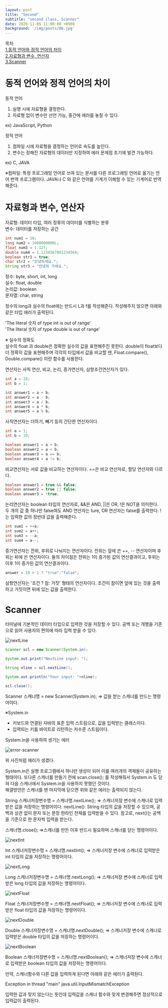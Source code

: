 ```yaml
---
layout: post
title: "Second"
subtitle: "second class, Scanner"
date: 2020-11-05 11:00:00 +0900
background: '/img/posts/06.jpg'
---
```


목차  
[1.동적 언어와 정적 언어의 차이](동적-언어와-정적-언어의-차이)  
[2.자료형과 변수, 연산자](#자료형과-변수,-연산자)  
[3.Scanner](#Scanner)  

# 동적 언어와 정적 언어의 차이
동적 언어
1. 실행 시에 자료형을 결정한다.
2. 자료형 없이 변수만 선언 가능, 중간에 에러를 놓칠 수 있다.

ex) JavaScript, Python

정적 언어
1. 컴파일 시에 자료형을 결정하는 언어로 속도를 높인다.
2. 변수는 정해진 자료형의 데이터만 지정하여 에러 문제점 초기에 발견 가능하다.

ex) C, JAVA

※컴파일: 특정 프로그래밍 언어로 쓰여 있는 문서를 다른 프로그래밍 언어로 옮기는 언어 번역 프로그램이다. JAVA나 C 와 같은 언어를 기계가 이해할 수 있는 기계어로 번역해준다.

# 자료형과 변수, 연산자
자료형: 데이터 타입, 여러 정류의 데이터를 식별하는 분류  
변수: 데이터를 저장하는 공간

``` java
int num1 = 10;
long num2 = 1000000000L;
float num3 = 1.12f;
double num4 = 1.1234567891234568;
boolean str1 = true;
char str2 = "안녕하세요.";
String str3 = "안녕히 가세요.";

```

정수: byte, short, int, long  
실수: float, double  
논리값: boolean  
문자열: char, string  

정수의 long과 실수의 float에는 반드시 L과 f를 작성해준다. 작성해주지 않으면 아래와 같은 타입 에러가 출력된다.

'The literal 숫자 of type int is out of range'  
'The literal 숫자 of type double is out of range'  

※ 실수의 정확도  
실수의 float 과 double은 정확한 실수의 값을 표현해주진 못한다. double이 float보다 더 정확히 값을 표현해주며 각각의 타입에서 값을 비교할 땐, Float.compare(), Double.compare() 이란 함수를 사용한다.

연산자는 사칙 연산, 비교, 논리, 증가연산자, 삼항조건연산자가 있다.

``` java
int a = 10;
int b = 1;

int answer1 = a + b;
int answer2 = a - b;
int answer3 = a / b;
int answer4 = a * b;
int answer5 = a % b;
```

사칙연산자는 더하기, 빼기 등의 간단한 연산자이다.


```java
int a = 1;
int b = 10;

boolean answer1 = a > b;
boolean answer2 = a < b;
boolean answer3 = a == b;
boolean answer4 = a != b;
```

비교연산자는 서로 값을 비교하는 연산자이다. ==은 비교 연산자로, 할당 연산자와 다르다.

```java
boolean answer1 = true && false;
boolean answer2 = true || false;
boolean answer3 = !true;
```

논리연산자는 boolean 타입의 연산자로, &&은 AND, ||은 OR, !은 NOT을 의미한다. 두 개의 값 중 하나만 false여도 AND 연산자는 ture, OR 연산자는 false를 출력한다. !는 입력한 값의 정반대 값을 출력해준다.

```java
int sum1 = ++a;
int sum2 = a++;
int sum3 = --a;
int sum4 = a--;
```

증가연산자는 전위, 후위로 나눠지는 연산자이다. 전위는 앞에 쓴 ++, -- 연산자이며 후위는 뒤에 쓴 연산자이다. 둘의 차이점은 전위는 1이 증가된 값의 연산결과이고, 후위는 이후 1이 증가된 값의 연산결과이다.

```java
answer = 10 > 1 ? "true":"false";
```

삼항연산자는 '조건 ? 참: 거짓' 형태의 연산자이다. 조건이 참이면 앞에 있는 것을 출력하고 거짓이면 뒤에 있는 값을 출력한다.

# Scanner

터미널에 기본적인 데이터 타입으로 입력한 것을 저장할 수 있다. 공백 또는 개행을 기준으로 읽어 사용자의 편의에 따라 입력 받을 수 있다.


![nextLine]({{site.baseurl}}/img/post_second/scanner_nextLine.png)

``` java
Scanner scl = new Scanner(System.in);

System.out.print("NextLine input: ");

String nline = scl.nextLine();

System.out.println("Your input: "+nline);

scl.close();
```

Scanner 스캐너명 = new Scanner(System.in);
=> 값을 받는 스캐너를 만드는 명령어이다.

※System.in
- 키보드와 연결된 자바의 표준 입력 스트림으로, 값을 입력받는 클래스이다.
- 입력되는 키를 바이트로 리턴하는 저수준 스트림이다.

System.in을 사용하여 생기는 에러

![error-scanner]({{site.baseurl}}/img/post_second/error_scanner.png)

위 사진처럼 에러가 생겼다.

System.in은 실행 프로그램에서 하나만 생성이 되어 이를 여러개의 객체들이 공유하는 형태이다. 또다른 스캐너를 만들기 전에 scan.close(); 를 작성해줘서 System.in 도 닫혀 다음 스캐너에서 System.in을 사용하지 못했던 것이다.  
해결방안은 스캐너를 맨 마지막에 닫으면 위와 같은 에러는 출력되지 않는다.



String 스캐너저장변수명 = 스캐너명.nextLine();
=> 스캐너저장 변수에 스캐너로 입력받은 값을 저장하는 명령어이다.
nextLine(): String 타입의 값을 저장할 수 있으며, 공백과 상관 없이 문자 또는 문장 한라인 전체를 입력받을 수 있다.
참고로, next()는 공백을 기준으로 한 문자씩 입력을 받는다.

스캐너명.close();
=>스캐너를 만든 이후 반드시 필요하며 스캐너를 닫는 명령어이다.


![nextInt]({{site.baseurl}}/img/post_second/scanner_nextInt.png)

Int 스캐너저장변수명 = 스캐너명.nextInt();
=> 스캐너저장 변수에 스캐너로 입력받은 int 타입의 값을 저장하는 명령어이다.

![nextLong]({{site.baseurl}}/img/post_second/scanner_nextLong.png)

Long 스캐너저장변수명 = 스캐너명.nextLong();
=> 스캐너저장 변수에 스캐너로 입력받은 long 타입의 값을 저장하는 명령어이다.

![nextFloat]({{site.baseurl}}/img/post_second/scanner_nextFloat.png)

Float 스캐너저장변수명 = 스캐너명.nextFloat();
=> 스캐너저장 변수에 스캐너로 입력받은 float 타입의 값을 저장하는 명령어이다.

![nextDouble]({{site.baseurl}}/img/post_second/scanner_nextDouble.png)

Double 스캐너저장변수명 = 스캐너명.nextDouble();
=> 스캐너저장 변수에 스캐너로 입력받은 double 타입의 값을 저장하는 명령어이다.

![nextBoolean]({{site.baseurl}}/img/post_second/scanner_nextBoolean.png)

Boolean 스캐너저장변수명 = 스캐너명.nextBoolean();
=> 스캐너저장 변수에 스캐너로 입력받은 boolean 타입의 값을 저장하는 명령어이다.

만약, 스캐너함수와 다른 값을 입력하게 된다면 아래와 같은 에러가 출력된다.

Exception in thread "main" java.util.InputMismatchException

입력한 값과 맞지 않는다는 뜻인데 입력값을 스캐너 함수와 맞게 변경해주면 정상적으로 입력값이 출력된다.